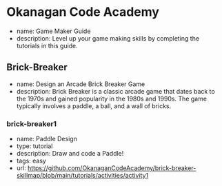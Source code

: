 # Okanagan Code Academy
* name: Game Maker Guide
* description: Level up your game making skills by completing the tutorials in this guide.

## Brick-Breaker
* name: Design an Arcade Brick Breaker Game
* description: Brick Breaker is a classic arcade game that dates back to the 1970s and gained popularity in the 1980s and 1990s. The game typically involves a paddle, a ball, and a wall of bricks.

### brick-breaker1

* name: Paddle Design
* type: tutorial
* description: Draw and code a Paddle!
* tags: easy
* url: https://github.com/OkanaganCodeAcademy/brick-breaker-skillmap/blob/main/tutorials/activities/activity1


